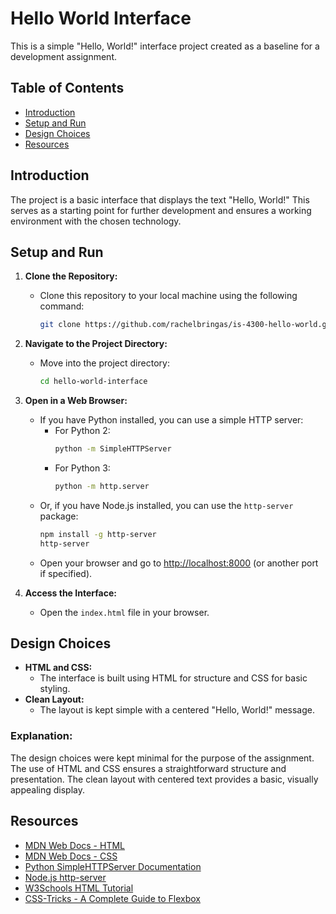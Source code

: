# Hello World Interface

This is a simple "Hello, World!" interface project created as a baseline for a development assignment.

## Table of Contents

- [Introduction](#introduction)
- [Setup and Run](#setup-and-run)
- [Design Choices](#design-choices)
- [Resources](#resources)

## Introduction

The project is a basic interface that displays the text "Hello, World!" This serves as a starting point for further development and ensures a working environment with the chosen technology.

## Setup and Run

1. **Clone the Repository:**
   - Clone this repository to your local machine using the following command:
     ```bash
     git clone https://github.com/rachelbringas/is-4300-hello-world.git
     ```

2. **Navigate to the Project Directory:**
   - Move into the project directory:
     ```bash
     cd hello-world-interface
     ```

3. **Open in a Web Browser:**
   - If you have Python installed, you can use a simple HTTP server:
     - For Python 2:
       ```bash
       python -m SimpleHTTPServer
       ```
     - For Python 3:
       ```bash
       python -m http.server
       ```
   - Or, if you have Node.js installed, you can use the `http-server` package:
     ```bash
     npm install -g http-server
     http-server
     ```
   - Open your browser and go to [http://localhost:8000](http://localhost:8000) (or another port if specified).

4. **Access the Interface:**
   - Open the `index.html` file in your browser.

## Design Choices

- **HTML and CSS:**
  - The interface is built using HTML for structure and CSS for basic styling.
- **Clean Layout:**
  - The layout is kept simple with a centered "Hello, World!" message.

### Explanation:

The design choices were kept minimal for the purpose of the assignment. The use of HTML and CSS ensures a straightforward structure and presentation. The clean layout with centered text provides a basic, visually appealing display.

## Resources

- [MDN Web Docs - HTML](https://developer.mozilla.org/en-US/docs/Web/HTML)
- [MDN Web Docs - CSS](https://developer.mozilla.org/en-US/docs/Web/CSS)
- [Python SimpleHTTPServer Documentation](https://docs.python.org/2/library/simplehttpserver.html)
- [Node.js http-server](https://www.npmjs.com/package/http-server)
- [W3Schools HTML Tutorial](https://www.w3schools.com/html/)
- [CSS-Tricks - A Complete Guide to Flexbox](https://css-tricks.com/snippets/css/a-guide-to-flexbox/)

